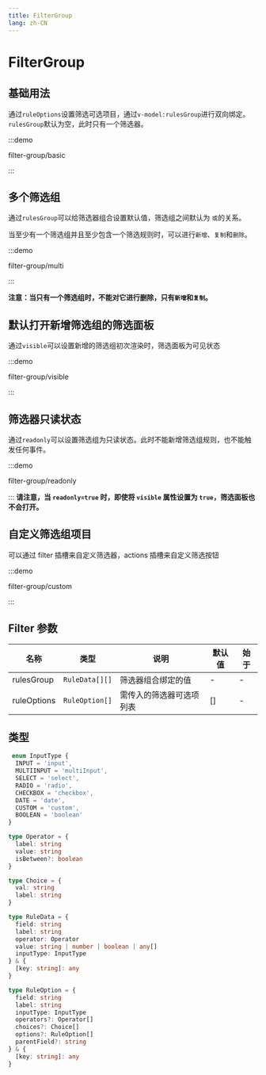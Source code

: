 ```yaml
---
title: FilterGroup
lang: zh-CN
---
```


# FilterGroup

<script setup>
const demos = import.meta.globEager('../../../demos/panda-ui/filter-group/*/*.vue')
</script>

## 基础用法

通过`ruleOptions`设置筛选可选项目，通过`v-model:rulesGroup`进行双向绑定。`rulesGroup`默认为空，此时只有一个筛选器。

:::demo

filter-group/basic

:::

## 多个筛选组

通过`rulesGroup`可以给筛选器组合设置默认值，筛选组之间默认为 `或`的关系。

当至少有一个筛选组并且至少包含一个筛选规则时，可以进行`新增`、`复制`和`删除`。

:::demo

filter-group/multi

:::

**注意：当只有一个筛选组时，不能对它进行删除，只有`新增`和`复制`。**

## 默认打开新增筛选组的筛选面板

通过`visible`可以设置新增的筛选组初次渲染时，筛选面板为可见状态

:::demo

filter-group/visible

:::

## 筛选器只读状态

通过`readonly`可以设置筛选组为只读状态。此时不能新增筛选组规则，也不能触发任何事件。

:::demo

filter-group/readonly

:::
**请注意，当 `readonly=true` 时，即使将 `visible` 属性设置为 `true`，筛选面板也不会打开。**

## 自定义筛选组项目

可以通过 filter 插槽来自定义筛选器，actions 插槽来自定义筛选按钮

:::demo

filter-group/custom

:::

## Filter 参数

| 名称        | 类型           | 说明                     | 默认值 | 始于 |
| ----------- | -------------- | ------------------------ | ------ | ---- |
| rulesGroup  | `RuleData[][]` | 筛选器组合绑定的值       | -      | -    |
| ruleOptions | `RuleOption[]` | 需传入的筛选器可选项列表 | []     | -    |

## 类型

```ts
 enum InputType {
  INPUT = 'input',
  MULTIINPUT = 'multiInput',
  SELECT = 'select',
  RADIO = 'radio',
  CHECKBOX = 'checkbox',
  DATE = 'date',
  CUSTOM = 'custom',
  BOOLEAN = 'boolean'
}

type Operator = {
  label: string
  value: string
  isBetween?: boolean
}

type Choice = {
  val: string
  label: string
}

type RuleData = {
  field: string
  label: string
  operator: Operator
  value: string | number | boolean | any[]
  inputType: InputType
} & {
  [key: string]: any
}

type RuleOption = {
  field: string
  label: string
  inputType: InputType
  operators?: Operator[]
  choices?: Choice[]
  options?: RuleOption[]
  parentField?: string
} & {
  [key: string]: any
}
```
